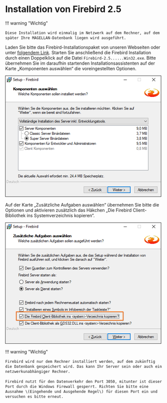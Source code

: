 ﻿
# Installation von Firebird 2.5


!!! warning "Wichtig"

	Diese Installation wird einmalig im Netzwerk auf dem Rechner, auf dem später Ihre MAGELLAN-Datenbank liegen wird ausgeführt. 

Laden Sie bitte das Firebird-Installationspaket von unseren Webseiten oder unter [folgendem Link](https://magellan.stueber.de/download.php). Starten Sie anschließend die Firebird Installation durch einen Doppelklick auf die Datei `Firebird-2.5......Win32.exe`. Bitte übernehmen Sie im daraufhin startenden Installationsassistenten auf der Karte „Komponenten auswählen“ die voreingestellten Optionen.

![Komponenten auswählen](../../assets/images/fb-components.png)

Auf der Karte „Zusätzliche Aufgaben auswählen“ übernehmen Sie bitte die Optionen und aktivieren zusätzlich das Häkchen „Die Firebird Client-Bibliothek ins Systemverzeichnis kopieren“.

![Zusätzliche Aufgaben auswählen](../../assets/images/fb-tasks.png)

!!! warning "Wichtig"

	Firebird wird nur dem Rechner installiert werden, auf dem zukünftig die Datenbank gespeichert wird. Das kann Ihr Server sein oder auch ein netzwerkunabhängiger Rechner. 
	
	Firebird nutzt für den Datenverkehr den Port 3050, mitunter ist dieser Port durch die Windows Firewall gesperrt. Richten Sie bitte eine Ausnahme \(Eingehende und Ausgehende Regel\) für diesen Port ein und versuchen es bitte erneut.
